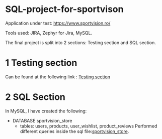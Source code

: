# SQL-project-for-sportvison
Application under test: https://www.sportvision.ro/

Tools used: JIRA, Zephyr for Jira, MySQL.

The final project is split into 2 sections: Testing section and SQL section.
# 1 Testing section
Can be found at the following link : [Testing section](https://github.com/VasiliuIonela/Project-for-sportvision)
# 2 SQL Section
In MySQL, I have created the following: 
* DATABASE sportvision_store
  * tables: users, products, user_wishlist, product_reviews
Performed different queries inside the sql file:[sportvision_store](https://github.com/VasiliuIonela/Project-for-sportvision/blob/main/sportvisionStore.sql).
